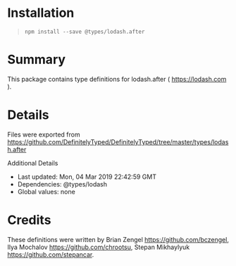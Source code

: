 # Installation
> `npm install --save @types/lodash.after`

# Summary
This package contains type definitions for lodash.after ( https://lodash.com ).

# Details
Files were exported from https://github.com/DefinitelyTyped/DefinitelyTyped/tree/master/types/lodash.after

Additional Details
 * Last updated: Mon, 04 Mar 2019 22:42:59 GMT
 * Dependencies: @types/lodash
 * Global values: none

# Credits
These definitions were written by Brian Zengel <https://github.com/bczengel>, Ilya Mochalov <https://github.com/chrootsu>, Stepan Mikhaylyuk <https://github.com/stepancar>.
